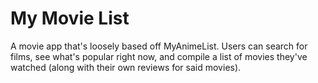 # My Movie List

A movie app that's loosely based off MyAnimeList. Users can search for films, see what's popular right now, and compile a list of movies they've watched (along
with their own reviews for said movies).
